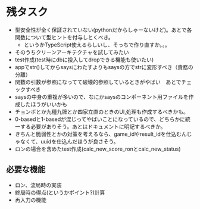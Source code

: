 # 残タスク

 - 型安全性が全く保証されていない(pythonだからしゃーないけど)。あとで各関数について型ヒントを付与しとくべき。
    - というかTypeScript使えるらしいし、そっちで作り直すか。。。
 - そのうちクリーンアーキテクチャを試してみたい
 - test作成(test時にdbに投入してdropできる機能も使いたい)
 - appでstr()してからsaysにわたすよりもsaysの方でstrに変形すべき（責務の分離）
 - 関数の引数が参照になってて破壊的参照しているときがやばい　あとでチェックすべき
 - saysの中身の重複が多いので、なにかsaysのコンポーネント用ファイルを作成したほうがいいかも
 - チョンボとか九種九牌とか四家立直のときのUI,処理も作成するべきかも。
 - 0-basedと1-basedが混じってやばいことになっているので、どちらかに統一する必要がありそう。あとはドキュメントに明記するべきか。
 - きちんと脆弱性とかの対策を考えるなら、game_idやresult_idを仕込むんじゃなくて、uuidを仕込んだほうが良さそう。
 - ロンの場合を含めたtest作成(calc_new_score_ronとcalc_new_status)

## 必要な機能
 - ロン、流局時の実装
 - 終局時の得点(というかポイント?)計算
 - 再入力の機能
